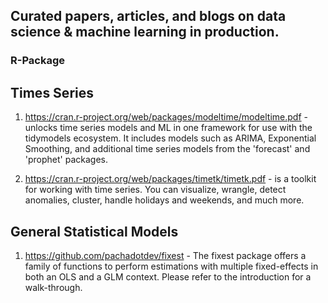 ## Curated papers, articles, and blogs on data science & machine learning in production. 


### R-Package

## Times Series
1. https://cran.r-project.org/web/packages/modeltime/modeltime.pdf - unlocks time series models and ML in one framework for use with the tidymodels ecosystem. It includes models such as ARIMA, Exponential Smoothing, and additional time series models from the 'forecast' and 'prophet' packages.

2. https://cran.r-project.org/web/packages/timetk/timetk.pdf - is a toolkit for working with time series. You can visualize, wrangle, detect anomalies, cluster, handle holidays and weekends, and much more.

## General Statistical Models
1. https://github.com/pachadotdev/fixest - The fixest package offers a family of functions to perform estimations with multiple fixed-effects in both an OLS and a GLM context. Please refer to the introduction for a walk-through.
